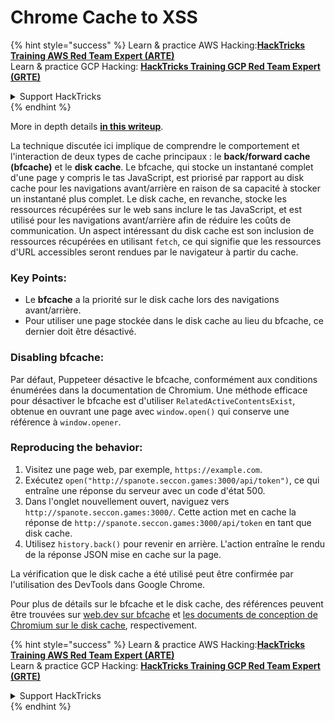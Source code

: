 # Chrome Cache to XSS

{% hint style="success" %}
Learn & practice AWS Hacking:<img src="/.gitbook/assets/arte.png" alt="" data-size="line">[**HackTricks Training AWS Red Team Expert (ARTE)**](https://training.hacktricks.xyz/courses/arte)<img src="/.gitbook/assets/arte.png" alt="" data-size="line">\
Learn & practice GCP Hacking: <img src="/.gitbook/assets/grte.png" alt="" data-size="line">[**HackTricks Training GCP Red Team Expert (GRTE)**<img src="/.gitbook/assets/grte.png" alt="" data-size="line">](https://training.hacktricks.xyz/courses/grte)

<details>

<summary>Support HackTricks</summary>

* Check the [**subscription plans**](https://github.com/sponsors/carlospolop)!
* **Join the** 💬 [**Discord group**](https://discord.gg/hRep4RUj7f) or the [**telegram group**](https://t.me/peass) or **follow** us on **Twitter** 🐦 [**@hacktricks\_live**](https://twitter.com/hacktricks\_live)**.**
* **Share hacking tricks by submitting PRs to the** [**HackTricks**](https://github.com/carlospolop/hacktricks) and [**HackTricks Cloud**](https://github.com/carlospolop/hacktricks-cloud) github repos.

</details>
{% endhint %}

More in depth details [**in this writeup**](https://blog.arkark.dev/2022/11/18/seccon-en/#web-spanote).

La technique discutée ici implique de comprendre le comportement et l'interaction de deux types de cache principaux : le **back/forward cache (bfcache)** et le **disk cache**. Le bfcache, qui stocke un instantané complet d'une page y compris le tas JavaScript, est priorisé par rapport au disk cache pour les navigations avant/arrière en raison de sa capacité à stocker un instantané plus complet. Le disk cache, en revanche, stocke les ressources récupérées sur le web sans inclure le tas JavaScript, et est utilisé pour les navigations avant/arrière afin de réduire les coûts de communication. Un aspect intéressant du disk cache est son inclusion de ressources récupérées en utilisant `fetch`, ce qui signifie que les ressources d'URL accessibles seront rendues par le navigateur à partir du cache.

### Key Points:

- Le **bfcache** a la priorité sur le disk cache lors des navigations avant/arrière.
- Pour utiliser une page stockée dans le disk cache au lieu du bfcache, ce dernier doit être désactivé.

### Disabling bfcache:

Par défaut, Puppeteer désactive le bfcache, conformément aux conditions énumérées dans la documentation de Chromium. Une méthode efficace pour désactiver le bfcache est d'utiliser `RelatedActiveContentsExist`, obtenue en ouvrant une page avec `window.open()` qui conserve une référence à `window.opener`.

### Reproducing the behavior:

1. Visitez une page web, par exemple, `https://example.com`.
2. Exécutez `open("http://spanote.seccon.games:3000/api/token")`, ce qui entraîne une réponse du serveur avec un code d'état 500.
3. Dans l'onglet nouvellement ouvert, naviguez vers `http://spanote.seccon.games:3000/`. Cette action met en cache la réponse de `http://spanote.seccon.games:3000/api/token` en tant que disk cache.
4. Utilisez `history.back()` pour revenir en arrière. L'action entraîne le rendu de la réponse JSON mise en cache sur la page.

La vérification que le disk cache a été utilisé peut être confirmée par l'utilisation des DevTools dans Google Chrome.

Pour plus de détails sur le bfcache et le disk cache, des références peuvent être trouvées sur [web.dev sur bfcache](https://web.dev/i18n/en/bfcache/) et [les documents de conception de Chromium sur le disk cache](https://www.chromium.org/developers/design-documents/network-stack/disk-cache/), respectivement.


{% hint style="success" %}
Learn & practice AWS Hacking:<img src="/.gitbook/assets/arte.png" alt="" data-size="line">[**HackTricks Training AWS Red Team Expert (ARTE)**](https://training.hacktricks.xyz/courses/arte)<img src="/.gitbook/assets/arte.png" alt="" data-size="line">\
Learn & practice GCP Hacking: <img src="/.gitbook/assets/grte.png" alt="" data-size="line">[**HackTricks Training GCP Red Team Expert (GRTE)**<img src="/.gitbook/assets/grte.png" alt="" data-size="line">](https://training.hacktricks.xyz/courses/grte)

<details>

<summary>Support HackTricks</summary>

* Check the [**subscription plans**](https://github.com/sponsors/carlospolop)!
* **Join the** 💬 [**Discord group**](https://discord.gg/hRep4RUj7f) or the [**telegram group**](https://t.me/peass) or **follow** us on **Twitter** 🐦 [**@hacktricks\_live**](https://twitter.com/hacktricks\_live)**.**
* **Share hacking tricks by submitting PRs to the** [**HackTricks**](https://github.com/carlospolop/hacktricks) and [**HackTricks Cloud**](https://github.com/carlospolop/hacktricks-cloud) github repos.

</details>
{% endhint %}
